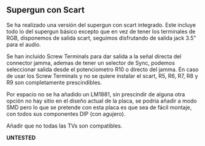 ## Supergun con Scart
Se ha realizado una versión del supergun con scart integrado. Este incluye todo lo del supergun básico excepto que en vez de tener los terminales de RGB, disponemos de salida scart, seguimos disfrutando de salida jack 3.5" para el audio.

Se han incluido Screw Terminals para dar salida a la señal directa del connector jamma, ademas de tener un selector de Sync, podemos seleccionar salida desde el potenciometro R10 o directo del jamma. En caso de usar los Screw Terminals y no se quiere instalar el scart, R5, R6, R7, R8 y R9 son completamente prescindibles.

Por espacio no se ha añadido un LM1881, sin prescindir de alguna otra opción no hay sitio en el diseño actual de la placa, se podria añadir a modo SMD pero lo que se pretende con esta placa es que sea de fácil montaje, con todos sus componentes DIP (con agujero).

Añadir que no todas las TVs son compatibles.

**UNTESTED**
